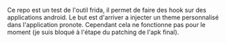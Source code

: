 Ce repo est un test de l'outil frida, il permet de faire des hook sur des applications android.
Le but est d'arriver a injecter un theme personnalisé dans l'application pronote.
Cependant cela ne fonctionne pas pour le moment (je suis bloqué à l'étape du patching de l'apk final).